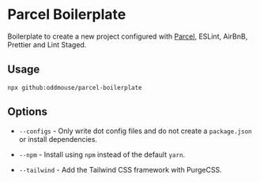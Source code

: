 # Parcel Boilerplate

Boilerplate to create a new project configured with [Parcel](https://parceljs.org), ESLint, AirBnB, Prettier and Lint Staged.

## Usage

```
npx github:oddmouse/parcel-boilerplate
```

## Options

- `--configs` - Only write dot config files and do not create a `package.json` or install dependencies.

- `--npm` - Install using `npm` instead of the default `yarn`.

- `--tailwind` - Add the Tailwind CSS framework with PurgeCSS.
